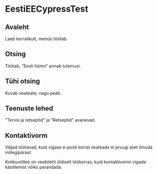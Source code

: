 # EestiEECypressTest

## Avaleht
Laeb korralikult, menüü töötab.  
## Otsing
Töötab, "Eesti hümn" annab tulemusi.  
## Tühi otsing
Kuvab veateate, nagu peab.  
## Teenuste lehed
"Tervis ja retseptid" ja "Retseptid" avanevad.  
## Kontaktivorm
Väljad töötavad, kuid vigase e-posti korral veateade ei pruugi alati ilmuda millegipärast.  

Kokkuvõttes on veebileht üldiselt töökorras, kuid kontaktivormi vigade käsitlemist võiks parandada.

